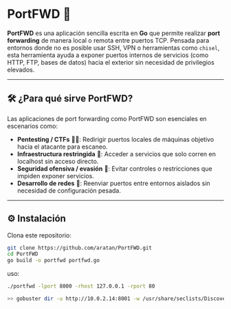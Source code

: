 # PortFWD 🔀

**PortFWD** es una aplicación sencilla escrita en **Go** que permite realizar **port forwarding** de manera local o remota entre puertos TCP. Pensada para entornos donde no es posible usar SSH, VPN o herramientas como `chisel`, esta herramienta ayuda a exponer puertos internos de servicios (como HTTP, FTP, bases de datos) hacia el exterior sin necesidad de privilegios elevados.

---

## 🛠️ ¿Para qué sirve PortFWD?

Las aplicaciones de port forwarding como PortFWD son esenciales en escenarios como:

- **Pentesting / CTFs** 🕵️‍♂️: Redirigir puertos locales de máquinas objetivo hacia el atacante para escaneo.
- **Infraestructura restringida** 🔐: Acceder a servicios que solo corren en localhost sin acceso directo.
- **Seguridad ofensiva / evasión** 🚪: Evitar controles o restricciones que impiden exponer servicios.
- **Desarrollo de redes** 📡: Reenviar puertos entre entornos aislados sin necesidad de configuración pesada.

---

## ⚙️ Instalación

Clona este repositorio:

```bash
git clone https://github.com/aratan/PortFWD.git
cd PortFWD
go build -o portfwd portfwd.go
```
uso:
```bash
./portfwd -lport 8000 -rhost 127.0.0.1 -rport 80

>> gobuster dir -u http://10.0.2.14:8001 -w /usr/share/seclists/Discovery/Web-Content/directory-list-2.3-medium.txt -x php,html,txt,sql,db,xml,old,bak,zip,tar -r -t 10

```
